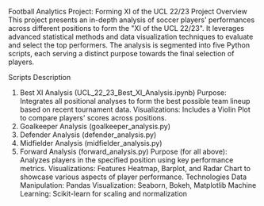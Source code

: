 Football Analytics Project: Forming XI of the UCL 22/23
Project Overview
This project presents an in-depth analysis of soccer players' performances across different positions to form the "XI of the UCL 22/23". It leverages advanced statistical methods and data visualization techniques to evaluate and select the top performers. The analysis is segmented into five Python scripts, each serving a distinct purpose towards the final selection of players.

Scripts Description
1. Best XI Analysis (UCL_22_23_Best_XI_Analysis.ipynb)
Purpose: Integrates all positional analyses to form the best possible team lineup based on recent tournament data.
Visualizations: Includes a Violin Plot to compare players' scores across positions.
2. Goalkeeper Analysis (goalkeeper_analysis.py)
3. Defender Analysis (defender_analysis.py)
4. Midfielder Analysis (midfielder_analysis.py)
5. Forward Analysis (forward_analysis.py)
Purpose (for all above): Analyzes players in the specified position using key performance metrics.
Visualizations: Features Heatmap, Barplot, and Radar Chart to showcase various aspects of player performance.
Technologies
Data Manipulation: Pandas
Visualization: Seaborn, Bokeh, Matplotlib
Machine Learning: Scikit-learn for scaling and normalization
